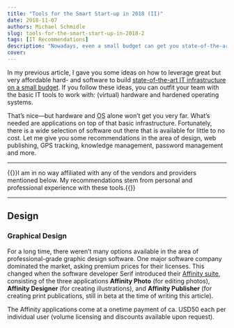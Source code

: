 ```yaml
---
title: "Tools for the Smart Start-up in 2018 (II)"
date: 2018-11-07
authors: Michael Schmidle
slug: tools-for-the-smart-start-up-in-2018-2
tags: [IT Recommendations]
description: "Nowadays, even a small budget can get you state-of-the-art IT infrastructure. Running great desktop and web applications on top of this infrastructure can be very inexpensive, too. Here’s how."
cover: 
---
```


In my previous article, I gave you some ideas on how to leverage great but very affordable hard- and software to build [state-of-the-art IT infrastructure on a small budget](/articles/tools-for-the-smart-start-up-in-2018-1/). If you follow these ideas, you can outfit your team with the basic IT tools to work with: (virtual) hardware and hardened operating systems. 

That’s nice—but hardware and <abbr title="Operating System">OS</abbr> alone won’t get you very far. What’s needed are applications on top of that basic infrastructure. Fortunately, there is a wide selection of software out there that is available for little to no cost. Let me give you some recommendations in the area of design, web publishing, GPS tracking, knowledge management, password management and more.

---

{{<note-info>}}I am in no way affiliated with any of the vendors and providers mentioned below. My recommendations stem from personal and professional experience with these tools.{{</note-info>}}

---

## Design

### Graphical Design

For a long time, there weren’t many options available in the area of professional-grade graphic design software. One major software company dominated the market, asking premium prices for their licenses. This changed when the software developer Serif introduced their [Affinity suite](https://affinity.serif.com/), consisting of the three applications **Affinity Photo** (for editing photos), **Affinity Designer** (for creating illustrations), and **Affinity Publisher** (for creating print publications, still in beta at the time of writing this article).

The Affinity applications come at a onetime payment of ca. USD50 each per individual user (volume licensing and discounts available upon request).
